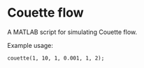 # Couette flow

A MATLAB script for simulating Couette flow.

Example usage:

```
couette(1, 10, 1, 0.001, 1, 2);
```

